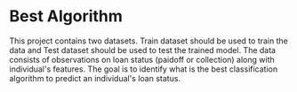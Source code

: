 # Best Algorithm
This project contains two datasets. Train dataset should be used to train the data and Test dataset should be used to test the trained model. 
The data consists of observations on loan status (paidoff or collection) along with individual's features. 
The goal is to identify what is the best classification algorithm to predict an individual's loan status.

